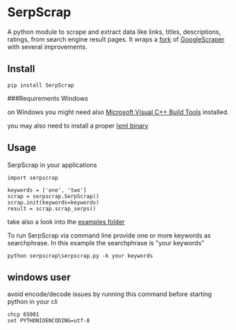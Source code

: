 # SerpScrap
A python module to scrape and extract data like links, titles, descriptions, ratings, from search engine result pages. 
It wraps a [fork](https://github.com/ecoron/GoogleScraper) of [GoogleScraper](https://github.com/NikolaiT/GoogleScraper) with several improvements.

## Install

```
pip install SerpScrap
```

###Requirements Windows

on Windows you might need also [Microsoft Visual C++ Build Tools](http://landinghub.visualstudio.com/visual-cpp-build-tools) installed.

you may also need to install a proper [lxml binary](http://www.lfd.uci.edu/~gohlke/pythonlibs/#lxml)

## Usage

SerpScrap in your applications

```
import serpscrap

keywords = ['one', 'two']
scrap = serpscrap.SerpScrap()
scrap.init(keywords=keywords)
result = scrap.scrap_serps()
```
take also a look into the [examples folder](examples/)

To run SerpScrap via command line provide one or more keywords as searchphrase.
In this example the searchphrase is "your keywords"

```
python serpscrap\serpscrap.py -k your keywords
```

## windows user

avoid encode/decode issues by running this command before starting python in your cli

```
chcp 65001
set PYTHONIOENCODING=utf-8
```
